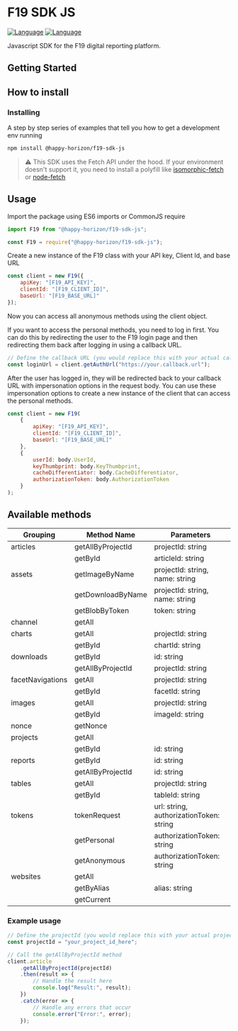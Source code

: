 # F19 SDK JS

[![Language](https://img.shields.io/badge/language-javascript-yellow.svg)](https://git.gracious.nl/f19/f19-sdk-js) [![Language](https://img.shields.io/badge/language-typescript-blue.svg)](https://git.gracious.nl/f19/f19-sdk-js)

Javascript SDK for the F19 digital reporting platform.

## Getting Started

## How to install

### Installing

A step by step series of examples that tell you how to get a development env running

```bash
npm install @happy-horizon/f19-sdk-js
```

> ⚠️ This SDK uses the Fetch API under the hood. If your environment doesn't support it, you need to install a polyfill like [isomorphic-fetch](https://github.com/matthew-andrews/isomorphic-fetch) or [node-fetch](https://github.com/node-fetch/node-fetch)

## Usage

Import the package using ES6 imports or CommonJS require

```javascript
import F19 from "@happy-horizon/f19-sdk-js";
```

```javascript
const F19 = require("@happy-horizon/f19-sdk-js");
```

Create a new instance of the F19 class with your API key, Client Id, and base URL

```javascript
const client = new F19({
    apiKey: "[F19_API_KEY]",
    clientId: "[F19_CLIENT_ID]",
    baseUrl: "[F19_BASE_URL]"
});
```

Now you can access all anonymous methods using the client object.

If you want to access the personal methods, you need to log in first.
You can do this by redirecting the user to the F19 login page and then redirecting them back after logging in using a callback URL.

```javascript
// Define the callback URL (you would replace this with your actual callback URL)
const loginUrl = client.getAuthUrl("https://your.callback.url");
```

After the user has logged in, they will be redirected back to your callback URL with impersonation options in the request body.
You can use these impersonation options to create a new instance of the client that can access the personal methods.

```javascript
const client = new F19(
    {
        apiKey: "[F19_API_KEY]",
        clientId: "[F19_CLIENT_ID]",
        baseUrl: "[F19_BASE_URL]"
    },
    {
        userId: body.UserId,
        keyThumbprint: body.KeyThumbprint,
        cacheDifferentiator: body.CacheDifferentiator,
        authorizationToken: body.AuthorizationToken
    }
);
```

## Available methods

| Grouping         | Method Name       | Parameters                              |
| ---------------- | ----------------- | --------------------------------------- |
| articles         | getAllByProjectId | projectId: string                       |
|                  | getById           | articleId: string                       |
| assets           | getImageByName    | projectId: string, name: string         |
|                  | getDownloadByName | projectId: string, name: string         |
|                  | getBlobByToken    | token: string                           |
| channel          | getAll            |                                         |
| charts           | getAll            | projectId: string                       |
|                  | getById           | chartId: string                         |
| downloads        | getById           | id: string                              |
|                  | getAllByProjectId | projectId: string                       |
| facetNavigations | getAll            | projectId: string                       |
|                  | getById           | facetId: string                         |
| images           | getAll            | projectId: string                       |
|                  | getById           | imageId: string                         |
| nonce            | getNonce          |                                         |
| projects         | getAll            |                                         |
|                  | getById           | id: string                              |
| reports          | getById           | id: string                              |
|                  | getAllByProjectId | id: string                              |
| tables           | getAll            | projectId: string                       |
|                  | getById           | tableId: string                         |
| tokens           | tokenRequest      | url: string, authorizationToken: string |
|                  | getPersonal       | authorizationToken: string              |
|                  | getAnonymous      | authorizationToken: string              |
| websites         | getAll            |                                         |
|                  | getByAlias        | alias: string                           |
|                  | getCurrent        |                                         |

### Example usage

```javascript
// Define the projectId (you would replace this with your actual project ID)
const projectId = "your_project_id_here";

// Call the getAllByProjectId method
client.article
    .getAllByProjectId(projectId)
    .then(result => {
        // Handle the result here
        console.log("Result:", result);
    })
    .catch(error => {
        // Handle any errors that occur
        console.error("Error:", error);
    });
```
